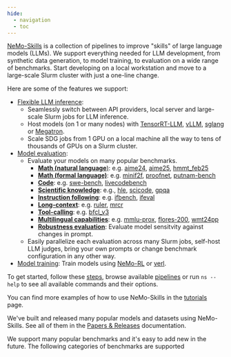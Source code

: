 ```yaml
---
hide:
  - navigation
  - toc
---
```


[NeMo-Skills](https://github.com/NVIDIA/NeMo-Skills) is a collection of pipelines to improve "skills" of large language models (LLMs). We support everything needed for LLM development, from synthetic data generation, to model training, to evaluation on a wide range of benchmarks. Start developing on a local workstation and move to a large-scale Slurm cluster with just a one-line change.

Here are some of the features we support:

- [Flexible LLM inference](basics/inference.md):
    - Seamlessly switch between API providers, local server and large-scale Slurm jobs for LLM inference.
    - Host models (on 1 or many nodes) with [TensorRT-LLM](https://github.com/NVIDIA/TensorRT-LLM), [vLLM](https://github.com/vllm-project/vllm), [sglang](https://github.com/sgl-project/sglang) or [Megatron](https://github.com/NVIDIA/Megatron-LM).
    - Scale SDG jobs from 1 GPU on a local machine all the way to tens of thousands of GPUs on a Slurm cluster.
- [Model evaluation](pipelines/evaluation.md):
    - Evaluate your models on many popular benchmarks.
        - [**Math (natural language**)](./evaluation/natural-math.md): e.g. [aime24](./evaluation/natural-math.md#aime24), [aime25](./evaluation/natural-math.md#aime25), [hmmt_feb25](./evaluation/natural-math.md#hmmt_feb25)
        - [**Math (formal language)**](./evaluation/formal-math.md): e.g. [minif2f](./evaluation/formal-math.md#minif2f), [proofnet](./evaluation/formal-math.md#proofnet), [putnam-bench](./evaluation/formal-math.md#putnam-bench)
        - [**Code**](./evaluation/code.md): e.g. [swe-bench](./evaluation/code.md#swe-bench), [livecodebench](./evaluation/code.md#livecodebench)
        - [**Scientific knowledge**](./evaluation/scientific-knowledge.md): e.g., [hle](./evaluation/scientific-knowledge.md#hle), [scicode](./evaluation/scientific-knowledge.md#scicode), [gpqa](./evaluation/scientific-knowledge.md#gpqa)
        - [**Instruction following**](./evaluation/instruction-following.md): e.g. [ifbench](./evaluation/instruction-following.md#ifbench), [ifeval](./evaluation/instruction-following.md#ifeval)
        - [**Long-context**](./evaluation/long-context.md): e.g. [ruler](./evaluation/long-context.md#ruler), [mrcr](./evaluation/long-context.md#mrcr)
        - [**Tool-calling**](./evaluation/tool-calling.md): e.g. [bfcl_v3](./evaluation/tool-calling.md#bfcl_v3)
        - [**Multilingual capabilities**](./evaluation/multilingual.md): e.g. [mmlu-prox](./evaluation/multilingual.md#mmlu-prox), [flores-200](./evaluation/multilingual.md#FLORES-200), [wmt24pp](./evaluation/multilingual.md#wmt24pp)
        - [**Robustness evaluation**](./evaluation/robustness.md): Evaluate model sensitvity against changes in prompt.
    - Easily parallelize each evaluation across many Slurm jobs, self-host LLM judges, bring your own prompts or change benchmark configuration in any other way.
- [Model training](pipelines/training.md): Train models using [NeMo-RL](https://github.com/NVIDIA-NeMo/RL/) or [verl](https://github.com/volcengine/verl).


To get started, follow these [steps](basics/index.md), browse available [pipelines](./pipelines/index.md) or run `ns --help` to see all available
commands and their options.

You can find more examples of how to use NeMo-Skills in the [tutorials](./tutorials/index.md) page.

We've built and released many popular models and datasets using NeMo-Skills. See all of them in the [Papers & Releases](./releases/index.md) documentation.

We support many popular benchmarks and it's easy to add new in the future. The following categories of benchmarks are supported

